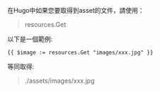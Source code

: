在Hugo中如果您要取得到asset的文件，請使用：

> resources.Get

以下是一個範例:

    {{ $image := resources.Get "images/xxx.jpg" }}

等同取得:

> ./assets/images/xxx.jpg
